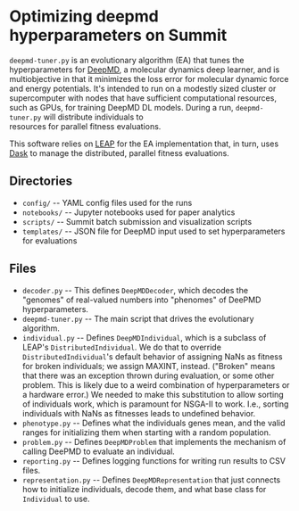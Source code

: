# Optimizing deepmd hyperparameters on Summit

`deepmd-tuner.py` is an evolutionary algorithm (EA) that tunes the 
hyperparameters for [DeepMD](https://github.com/deepmodeling/deepmd-kit), a molecular dynamics deep learner, and is
multiobjective in that it minimizes the loss error for molecular dynamic force 
and 
energy 
potentials. It's 
intended 
to run on a modestly sized cluster or supercomputer with nodes that have 
sufficient computational resources, such as GPUs, for training DeepMD DL 
models. During a 
run, `deepmd-tuner.py` will distribute individuals to  
resources for parallel fitness evaluations.

This software relies on [LEAP](https://github.com/AureumChaos/LEAP) for the 
EA implementation that, in turn, uses [Dask](https://distributed.dask.org/en/stable/) to manage the distributed, 
parallel fitness evaluations.

## Directories

* `config/` -- YAML config files used for the runs
* `notebooks/` -- Jupyter notebooks used for paper analytics
* `scripts/` -- Summit batch submission and visualization scripts
* `templates/` -- JSON file for DeepMD input used to set hyperparameters for 
  evaluations

## Files

* `decoder.py` -- This defines `DeepMDDecoder`, which decodes the "genomes" of real-valued numbers into "phenomes" of DeePMD hyperparameters.
* `deepmd-tuner.py` -- The main script that drives the evolutionary algorithm.
* `individual.py` -- Defines `DeepMDIndividual`, which is a subclass of LEAP's `DistributedIndividual`. We do that to 
   override `DistributedIndividual`'s default behavior of assigning NaNs as 
  fitness for broken individuals; we assign MAXINT, instead. ("Broken" means 
  that there was an 
  exception thrown during evaluation, or some other problem.  This is likely 
  due to a weird combination of hyperparameters or a hardware error.)  We 
  needed to make this substitution to allow sorting of individuals work, 
  which is paramount for NSGA-II to work.  I.e., sorting individuals with 
  NaNs as fitnesses leads to undefined behavior.
* `phenotype.py` -- Defines what the individuals genes mean, and the valid 
  ranges for initializing them when starting with a random population.
* `problem.py` -- Defines `DeepMDProblem` that implements the mechanism of 
  calling DeePMD to evaluate an individual.
* `reporting.py` -- Defines logging functions for writing run results to CSV 
  files.
* `representation.py` -- Defines `DeepMDRepresentation` that just connects 
  how to initialize individuals, decode them, and what base class for 
  `Individual` to use.
